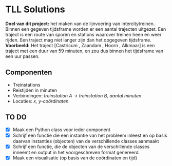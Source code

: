 # TLL Solutions

**Doel van dit project:** het maken van de lijnvoering van intercitytreinen. Binnen een gegeven tijdsframe worden er een aantal trajecten uitgezet. Een traject is een route van sporen en stations waarover treinen heen en weer rijden. Een traject mag niet langer zijn dan het opgegeven tijdsframe.
**Voorbeeld:** Het traject [Castricum , Zaandam , Hoorn , Alkmaar] is een traject met een duur van 59 minuten, en zou dus binnen het tijdsframe van een uur passen.

## Componenten

- Treinstations
- Reistijden in minuten
- Verbindingen: *treinstation A -> treinstation B, aantal minuten*
- Locaties: *x, y-coördinaten*

## TO DO

- [x] Maak een Python class voor ieder component
- [x] Schrijf een functie die een instantie van het probleem inleest en op basis daarvan instanties (objecten) van de verschillende classes aanmaakt
- [x] Schrijf een functie, die de objecten van de verschillende classes inneemt en output in het voorgeschreven format genereerd.
- [x] Maak een visualisatie (op basis van de coördinaten en tijd)
